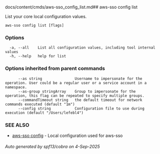 docs/content/cmds/aws-sso_config_list.md## aws-sso config list

List your core local configuration values.

```
aws-sso config list [flags]
```

### Options

```
  -a, --all    List all configuration values, including tool internal values
  -h, --help   help for list
```

### Options inherited from parent commands

```
      --as string               Username to impersonate for the operation. User could be a regular user or a service account in a namespace.
      --as-group stringArray    Group to impersonate for the operation, this flag can be repeated to specify multiple groups.
      --commandTimeout string   the default timeout for network commands executed (default "1m")
      --config string           Configuration file to use during execution (default "/Users/lefebl4")
```

### SEE ALSO

* [aws-sso config](../aws-sso_config)	 - Local configuration used for aws-sso

###### Auto generated by spf13/cobra on 4-Sep-2025
